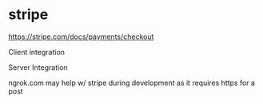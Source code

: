 # stripe 


https://stripe.com/docs/payments/checkout

Client integration

Server Integration

ngrok.com may help w/ stripe during development as it requires https for a post
